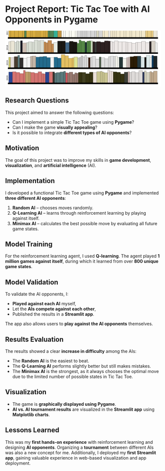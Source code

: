 # Project Report: Tic Tac Toe with AI Opponents in Pygame

![Thumbnail](/assets/book_visualisation/pictures/title.png)<br>

## Research Questions
This project aimed to answer the following questions:
- Can I implement a simple Tic Tac Toe game using **Pygame**?
- Can I make the game **visually appealing**?
- Is it possible to integrate **different types of AI opponents**?

## Motivation
The goal of this project was to improve my skills in **game development**, **visualization**, and **artificial intelligence** (AI).

## Implementation
I developed a functional Tic Tac Toe game using **Pygame** and implemented **three different AI opponents**:

1. **Random AI** – chooses moves randomly.
2. **Q-Learning AI** – learns through reinforcement learning by playing against itself.
3. **Minimax AI** – calculates the best possible move by evaluating all future game states.

## Model Training
For the reinforcement learning agent, I used **Q-learning**. The agent played **1 million games against itself**, during which it learned from over **800 unique game states**.

## Model Validation
To validate the AI opponents, I:
- **Played against each AI** myself,
- Let the **AIs compete against each other**,
- Published the results in a **Streamlit app**.

The app also allows users to **play against the AI opponents** themselves.

## Results Evaluation
The results showed a clear **increase in difficulty** among the AIs:
- The **Random AI** is the easiest to beat.
- The **Q-Learning AI** performs slightly better but still makes mistakes.
- The **Minimax AI** is the strongest, as it always chooses the optimal move due to the limited number of possible states in Tic Tac Toe.

## Visualization
- The game is **graphically displayed using Pygame**.
- **AI vs. AI tournament results** are visualized in the **Streamlit app** using **Matplotlib charts**.

## Lessons Learned
This was my **first hands-on experience** with reinforcement learning and designing **AI opponents**. Organizing a **tournament** between different AIs was also a new concept for me. Additionally, I deployed my **first Streamlit app**, gaining valuable experience in web-based visualization and app deployment.
